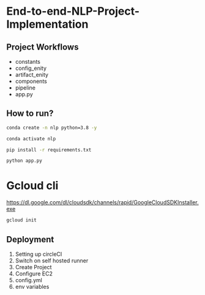 # End-to-end-NLP-Project-Implementation


## Project Workflows

- constants
- config_enity
- artifact_enity
- components
- pipeline
- app.py


## How to run?

```bash
conda create -n nlp python=3.8 -y
```

```bash
conda activate nlp
```

```bash
pip install -r requirements.txt
```

```bash
python app.py
```


# Gcloud cli
https://dl.google.com/dl/cloudsdk/channels/rapid/GoogleCloudSDKInstaller.exe

```bash
gcloud init
```

## Deployment

1. Setting up circleCI
2. Switch on self hosted runner
3. Create Project
4. Configure EC2
5. config.yml
6. env variables

